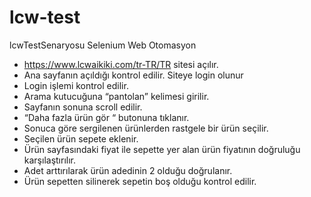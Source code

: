 # lcw-test
lcwTestSenaryosu
Selenium Web Otomasyon
-	https://www.lcwaikiki.com/tr-TR/TR sitesi açılır.
-	Ana sayfanın açıldığı kontrol edilir. Siteye login olunur
-	Login işlemi kontrol edilir.
-	Arama kutucuğuna “pantolan” kelimesi girilir.
-	Sayfanın sonuna scroll edilir.
-	“Daha fazla ürün gör “ butonuna tıklanır.
-	Sonuca göre sergilenen ürünlerden rastgele bir ürün seçilir.
-	Seçilen ürün sepete eklenir.
-	Ürün sayfasındaki fiyat ile sepette yer alan ürün fiyatının doğruluğu karşılaştırılır.
-	Adet arttırılarak ürün adedinin 2 olduğu doğrulanır.
-	Ürün sepetten silinerek sepetin boş olduğu kontrol edilir.
